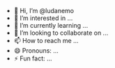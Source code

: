- 👋 Hi, I’m @ludanemo
- 👀 I’m interested in ...
- 🌱 I’m currently learning ...
- 💞️ I’m looking to collaborate on ...
- 📫 How to reach me ...
- 😄 Pronouns: ...
- ⚡ Fun fact: ...

<!---
ludanemo/ludanemo is a ✨ special ✨ repository because its `README.md` (this file) appears on your GitHub profile.
You can click the Preview link to take a look at your changes.
--->
